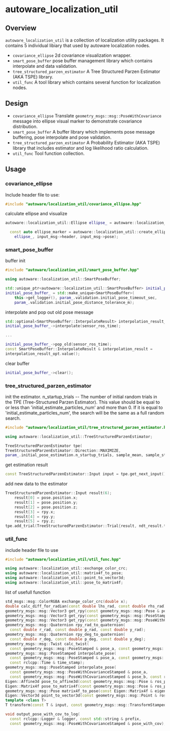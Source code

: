 # autoware_localization_util

## Overview

`autoware_localization_util` is a collection of localization utility packages. It contains 5 individual libiary that used by autoware localization nodes.

- `covariance_ellipse` 2d covariance visualization wrapper.
- `smart_pose_buffer` pose buffer management library which contains interpolate and data validation.
- `tree_structured_parzen_estimator` A Tree Structured Parzen Estimator (AKA TSPE) library.
- `util_func` A tool library which contains several function for localization nodes.

## Design

- `covariance_ellipse` Translate `geometry_msgs::msg::PoseWithCovariance` message into ellipse visual marker to demonstrate covariance distribution.
- `smart_pose_buffer` A buffer library which implements pose message buffering, pose interpolate and pose validation.
- `tree_structured_parzen_estimator` A Probability Estimator (AKA TSPE) library that includes estimator and log likelihood ratio calculation.
- `util_func` Tool function collection.

## Usage

### covariance_ellipse

Include header file to use:

```cpp
#include "autoware/localization_util/covariance_ellipse.hpp"
```

calculate ellipse and visualize

```cpp
autoware::localization_util::Ellipse ellipse_ = autoware::localization_util::calculate_xy_ellipse(input_msg->pose, scale_);

  const auto ellipse_marker = autoware::localization_util::create_ellipse_marker(
    ellipse_, input_msg->header, input_msg->pose);
```

### smart_pose_buffer

buffer init

```cpp
#include "autoware/localization_util/smart_pose_buffer.hpp"

using autoware::localization_util::SmartPoseBuffer;

std::unique_ptr<autoware::localization_util::SmartPoseBuffer> initial_pose_buffer_;
initial_pose_buffer_ = std::make_unique<SmartPoseBuffer>(
    this->get_logger(), param_.validation.initial_pose_timeout_sec,
    param_.validation.initial_pose_distance_tolerance_m);
```

interpolate and pop out old pose message

```cpp
std::optional<SmartPoseBuffer::InterpolateResult> interpolation_result_opt =
initial_pose_buffer_->interpolate(sensor_ros_time);

...

initial_pose_buffer_->pop_old(sensor_ros_time);
const SmartPoseBuffer::InterpolateResult & interpolation_result =
interpolation_result_opt.value();
```

clear buffer

```cpp
initial_pose_buffer_->clear();
```

### tree_structured_parzen_estimator

init the estimator.
n_startup_trials -- The number of initial random trials in the TPE (Tree-Structured Parzen Estimator). This value should be equal to or less than 'initial_estimate_particles_num' and more than 0. If it is equal to 'initial_estimate_particles_num', the search will be the same as a full random search.

```cpp
#include "autoware/localization_util/tree_structured_parzen_estimator.hpp"

using autoware::localization_util::TreeStructuredParzenEstimator;

TreeStructuredParzenEstimator tpe(
TreeStructuredParzenEstimator::Direction::MAXIMIZE,
param_.initial_pose_estimation.n_startup_trials, sample_mean, sample_stddev);
```

get estimation result

```cpp
const TreeStructuredParzenEstimator::Input input = tpe.get_next_input();
```

add new data to the estimator

```cpp
TreeStructuredParzenEstimator::Input result(6);
    result[0] = pose.position.x;
    result[1] = pose.position.y;
    result[2] = pose.position.z;
    result[3] = rpy.x;
    result[4] = rpy.y;
    result[5] = rpy.z;
tpe.add_trial(TreeStructuredParzenEstimator::Trial{result, ndt_result.transform_probability});
```

### util_func

include header file to use

```cpp
#include "autoware/localization_util/util_func.hpp"

using autoware::localization_util::exchange_color_crc;
using autoware::localization_util::matrix4f_to_pose;
using autoware::localization_util::point_to_vector3d;
using autoware::localization_util::pose_to_matrix4f;
```

list of usefull function

```cpp
std_msgs::msg::ColorRGBA exchange_color_crc(double x);
double calc_diff_for_radian(const double lhs_rad, const double rhs_rad);
geometry_msgs::msg::Vector3 get_rpy(const geometry_msgs::msg::Pose & pose);
geometry_msgs::msg::Vector3 get_rpy(const geometry_msgs::msg::PoseStamped & pose);
geometry_msgs::msg::Vector3 get_rpy(const geometry_msgs::msg::PoseWithCovarianceStamped & pose);
geometry_msgs::msg::Quaternion rpy_rad_to_quaternion(
  const double r_rad, const double p_rad, const double y_rad);
geometry_msgs::msg::Quaternion rpy_deg_to_quaternion(
  const double r_deg, const double p_deg, const double y_deg);
geometry_msgs::msg::Twist calc_twist(
  const geometry_msgs::msg::PoseStamped & pose_a, const geometry_msgs::msg::PoseStamped & pose_b);
geometry_msgs::msg::PoseStamped interpolate_pose(
  const geometry_msgs::msg::PoseStamped & pose_a, const geometry_msgs::msg::PoseStamped & pose_b,
  const rclcpp::Time & time_stamp);
geometry_msgs::msg::PoseStamped interpolate_pose(
  const geometry_msgs::msg::PoseWithCovarianceStamped & pose_a,
  const geometry_msgs::msg::PoseWithCovarianceStamped & pose_b, const rclcpp::Time & time_stamp);
Eigen::Affine3d pose_to_affine3d(const geometry_msgs::msg::Pose & ros_pose);
Eigen::Matrix4f pose_to_matrix4f(const geometry_msgs::msg::Pose & ros_pose);
geometry_msgs::msg::Pose matrix4f_to_pose(const Eigen::Matrix4f & eigen_pose_matrix);
Eigen::Vector3d point_to_vector3d(const geometry_msgs::msg::Point & ros_pos);
template <class T>
T transform(const T & input, const geometry_msgs::msg::TransformStamped & transform);double norm(const geometry_msgs::msg::Point & p1, const geometry_msgs::msg::Point & p2);

void output_pose_with_cov_to_log(
  const rclcpp::Logger & logger, const std::string & prefix,
  const geometry_msgs::msg::PoseWithCovarianceStamped & pose_with_cov);
```
